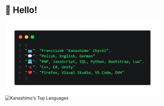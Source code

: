 # 👋 Hello!
![](https://github.com/Kanashimo/kanashimo/blob/main/code.png)
![Kanashimo's Top Languages](https://github-readme-stats.vercel.app/api/top-langs/?username=Kanashimo&theme=tokyonight&show_icons=true&hide_border=true&layout=compact)
